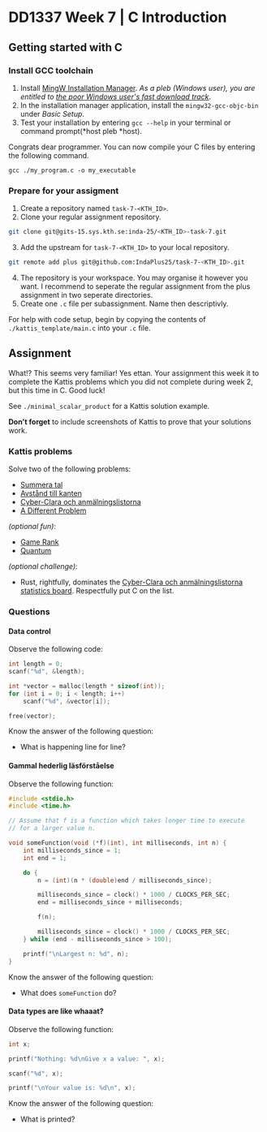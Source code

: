 # DD1337 Week 7 | C Introduction

## Getting started with C

### Install GCC toolchain

1) Install [MingW Installation Manager](http://mingw.org/). *As a pleb (Windows user), you are entitled to [the poor Windows user's fast download track](https://osdn.net/projects/mingw/downloads/68260/mingw-get-setup.exe/)*. 
2) In the installation manager application, install the `mingw32-gcc-objc-bin` under *Basic Setup*.
3) Test your installation by entering `gcc --help` in your terminal or command prompt(*host pleb *host).

Congrats dear programmer. You can now compile your C files by entering the following command.
```
gcc ./my_program.c -o my_executable
```

### Prepare for your assigment

1) Create a repository named `task-7-<KTH_ID>`.
2) Clone your regular assignment repository.
```sh
git clone git@gits-15.sys.kth.se:inda-25/<KTH_ID>-task-7.git
```
3) Add the upstream for `task-7-<KTH_ID>` to your local repository.
```sh
git remote add plus git@github.com:IndaPlus25/task-7-<KTH_ID>.git
```
4) The repository is your workspace. You may organise it however you want. I recommend to seperate the regular assignment from the plus assignment in two seperate directories. 
5) Create one `.c` file per subassignment. Name then descriptivly.   

For help with code setup, begin by copying the contents of `./kattis_template/main.c` into your `.c` file.

## Assignment

What!? This seems very familiar! Yes ettan. Your assignment this week it to complete the Kattis problems which you did not complete during week 2, but this time in C. Good luck!

See `./minimal_scalar_product` for a Kattis solution example.

**Don't forget** to include screenshots of Kattis to prove that your solutions work.

### Kattis problems

Solve two of the following problems:
- [Summera tal](https://kth.kattis.com/problems/kth.javap.sumsort)
- [Avstånd till kanten](https://kth.kattis.com/problems/kth.javap.kant)
- [Cyber-Clara och anmälningslistorna](https://kth.kattis.com/problems/kth.grupdat.anmalningslistorna)
- [A Different Problem](https://kth.kattis.com/problems/different)

_(optional fun)_:
- [Game Rank](https://open.kattis.com/problems/gamerank)
- [Quantum](https://open.kattis.com/problems/quantum)

_(optional challenge)_:
- Rust, rightfully, dominates the [Cyber-Clara och anmälningslistorna statistics board](https://kth.kattis.com/problems/kth.grupdat.anmalningslistorna/statistics). Respectfully put C on the list.

### Questions

#### Data control

Observe the following code:

```c++
int length = 0;
scanf("%d", &length); 

int *vector = malloc(length * sizeof(int));
for (int i = 0; i < length; i++) 
    scanf("%d", &vector[i]);

free(vector);
```

Know the answer of the following question:
- What is happening line for line?

#### Gammal hederlig läsförståelse

Observe the following function:

```c++
#include <stdio.h>
#include <time.h>

// Assume that f is a function which takes longer time to execute
// for a larger value n.

void someFunction(void (*f)(int), int milliseconds, int n) {
    int milliseconds_since = 1;
    int end = 1;

    do {
        n = (int)(n * (double)end / milliseconds_since);

        milliseconds_since = clock() * 1000 / CLOCKS_PER_SEC;
        end = milliseconds_since + milliseconds;

        f(n);

        milliseconds_since = clock() * 1000 / CLOCKS_PER_SEC;
    } while (end - milliseconds_since > 100);

    printf("\nLargest n: %d", n);
}
```

Know the answer of the following question:
- What does `someFunction` do?

#### Data types are like whaaat?

Observe the following function:

```c++
int x;

printf("Nothing: %d\nGive x a value: ", x);

scanf("%d", x);

printf("\nYour value is: %d\n", x);
```

Know the answer of the following question:
- What is printed?